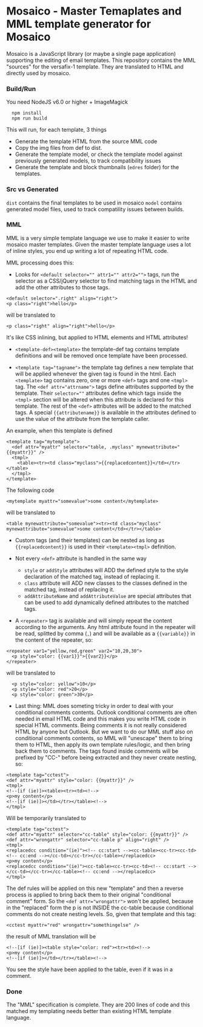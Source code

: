 # Mosaico - Master Temaplates and MML template generator for Mosaico

Mosaico is a JavaScript library (or maybe a single page application) supporting the editing of email templates.
This repository contains the MML "sources" for the versafix-1 template. They are translated to HTML and directly used by mosaico.

### Build/Run

You need NodeJS v6.0 or higher + ImageMagick

```
  npm install
  npm run build
```

This will run, for each template, 3 things

- Generate the template HTML from the source MML code
- Copy the img files from def to dist.
- Generate the template model, or check the template model against previously generated models, to track compatibility issues
- Generate the template and block thumbnails (```edres``` folder) for the templates.

### Src vs Generated

```dist``` contains the final templates to be used in mosaico
```model``` contains generated model files, used to track compatility issues between builds.

### MML

MML is a very simple template language we use to make it easier to write mosaico master templates. Given the master template language uses a lot of inline styles, you end up writing a lot of repeating HTML code.

MML processing does this:

- Looks for ```<default selector="" attr1="" attr2="">``` tags, run the selector as a CSS/jQuery selector to find matching tags in the HTML and add the other attributes to those tags.

```
<default selector=".right" align="right">
<p class="right">hello</p>
```
will be translated to
```
<p class="right" align="right">hello</p>
```
It's like CSS inlining, but applied to HTML elements and HTML attributes!

- ```<template-def><template>``` the template-def tag contains template definitions and will be removed once template have been processed.

- ```<template tag="tagname">``` the template tag defines a new template that will be applied whenever the given tag is found in the html. Each ```<template>``` tag contains zero, one or more ```<def>``` tags and one ```<tmpl>``` tag. The ```<def attr="attrname">``` tags define attributes supported by the template. Their ```selector=""``` attributes define which tags inside the ```<tmpl>``` section will be altered when this attribute is declared for this template. The rest of the ```<def>``` attributes will be added to the matched tags. A special ```{{attributename}}``` is available in the attributes defined to use the value of the attribute from the template caller.

An example, when this template is defined
```
<template tag="mytemplate">
  <def attr="myattr" selector="table, .myclass" mynewattribute="{{myattr}}" />
  <tmpl>
  	<table><tr><td class="myclass">{{replacedcontent}}</td></tr></table>
  </tmpl>
</template>
```
The following code
```
<mytemplate myattr="somevalue">some content</mytemplate>
```
will be translated to
```
<table mynewattribute="somevalue"><tr><td class="myclass" mynewattribute="somevalue">some content</td></tr></table>
```

- Custom tags (and their templates) can be nested as long as ```{{replacedcontent}}``` is used in their ```<template><tmpl>``` definition.

- Not every ```<def>``` attribute is handled in the same way
	- ```style``` or ```addStyle``` attributes will ADD the defined style to the style declaration of the matched tag, instead of replacing it.
	- ```class``` attribute will ADD new classes to the classes defined in the matched tag, instead of replacing it.
	- ```addAttributeName``` and ```addAttributeValue``` are special attributes that can be used to add dynamically defined attributes to the matched tags.

- A ```<repeater>``` tag is available and will simply repeat the content according to the arguments. Any html attribute found in the repeater will be read, splitted by comma (```,```) and will be available as a ```{{variable}}``` in the content of the repeater, so:

```
<repeater var1="yellow,red,green" var2="10,20,30">
  <p style="color: {{var1}}">{{var2}}</p>
</repeater>
```
will be translated to
```
  <p style="color: yellow">10</p>
  <p style="color: red">20</p>
  <p style="color: green">30</p>
```

- Last thing: MML does someting tricky in order to deal with your conditional comments contents. Outlook conditional comments are often needed in email HTML code and this makes you write HTML code in special HTML comments. Being comments it is not really considered HTML by anyone but Outlook. But we want to do our MML stuff also on conditional comments contents, so MML will "unescape" them to bring them to HTML, then apply its own template rules/logic, and then bring back them to comments. The tags found inside comments will be prefixed by "CC-" before being extracted and they never create nesting, so:

```
<template tag="cctest">
<def attr="myattr" style="color: {{myattr}}" />
<tmpl>
<!--[if (ie)]><table><tr><td><!-->
<p>my content</p>
<!--[if (ie)]></td></tr></table><!-->
</tmpl>
```
Will be temporarily translated to 
```
<template tag="cctest">
<def attr="myattr" selector="cc-table" style="color: {{myattr}}" />
<def attr="wrongattr" selector="cc-table p" align="right" />
<tmpl>
<replacedcc condition="(ie)"><!-- cc:start --><cc-table><cc-tr><cc-td><!-- cc:end --></cc-td></cc-tr></cc-table></replacedcc>
<p>my content</p>
<replacedcc condition="(ie)"><cc-table><cc-tr><cc-td><!-- cc:start --></cc-td></cc-tr></cc-table><!-- cc:end --></replacedcc>
</tmpl>
```
The def rules will be applied on this new "template" and then a reverse process is applied to bring back them to their original "conditional comment" form.
So the ```<def attr="wrongattr">``` won't be applied, because in the "replaced" form the p is not INSIDE the cc-table because conditional comments do not create nesting levels.
So, given that template and this tag:
```
<cctest myattr="red" wrongattr="somethingelse" />
```
the result of MML translation will be
```
<!--[if (ie)]><table style="color: red"><tr><td><!-->
<p>my content</p>
<!--[if (ie)]></td></tr></table><!-->
```
You see the style have been applied to the table, even if it was in a comment.

### Done

The "MML" specification is complete. They are 200 lines of code and this matched my templating needs better than existing HTML template language.
